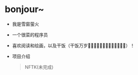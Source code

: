 # bonjour~
- 我是雪窗萤火
- 一个很菜的程序员
- 喜欢阅读和绘画，以及干饭（干饭万岁🍘🍙🍚🍛🍜🍝🍠🍢🍣🍤🍥🥮🍡）！

- 项目介绍
  > NFTK(未完成)
<!--
**233MAKA/233MAKA** is a ✨ _special_ ✨ repository because its `README.md` (this file) appears on your GitHub profile.

Here are some ideas to get you started:

- 🔭 I’m currently working on ...
- 🌱 I’m currently learning ...
- 👯 I’m looking to collaborate on ...
- 🤔 I’m looking for help with ...
- 💬 Ask me about ...
- 📫 How to reach me: ...
- 😄 Pronouns: ...
- ⚡ Fun fact: ...
-->

